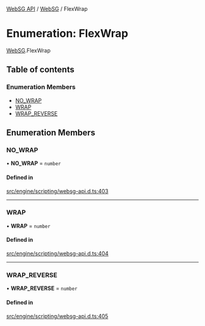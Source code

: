 [WebSG API](../README.md) / [WebSG](../modules/WebSG.md) / FlexWrap

# Enumeration: FlexWrap

[WebSG](../modules/WebSG.md).FlexWrap

## Table of contents

### Enumeration Members

- [NO\_WRAP](WebSG.FlexWrap.md#no_wrap)
- [WRAP](WebSG.FlexWrap.md#wrap)
- [WRAP\_REVERSE](WebSG.FlexWrap.md#wrap_reverse)

## Enumeration Members

### NO\_WRAP

• **NO\_WRAP** = `number`

#### Defined in

[src/engine/scripting/websg-api.d.ts:403](https://github.com/thirdroom/thirdroom/blob/c8b57e0e/src/engine/scripting/websg-api.d.ts#L403)

___

### WRAP

• **WRAP** = `number`

#### Defined in

[src/engine/scripting/websg-api.d.ts:404](https://github.com/thirdroom/thirdroom/blob/c8b57e0e/src/engine/scripting/websg-api.d.ts#L404)

___

### WRAP\_REVERSE

• **WRAP\_REVERSE** = `number`

#### Defined in

[src/engine/scripting/websg-api.d.ts:405](https://github.com/thirdroom/thirdroom/blob/c8b57e0e/src/engine/scripting/websg-api.d.ts#L405)
